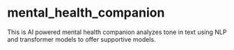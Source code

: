 # mental_health_companion
This is AI powered mental health companion analyzes tone in text using NLP and transformer models to offer supportive models.
